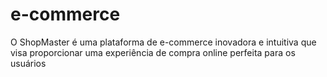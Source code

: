# e-commerce
O ShopMaster é uma plataforma de e-commerce inovadora e intuitiva que visa proporcionar uma experiência de compra online perfeita para os usuários
